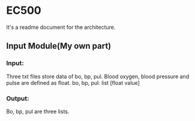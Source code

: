 # EC500
It's a readme document for the architecture.


## Input Module(My own part)

### Input:
Three txt files store data of bo, bp, pul.
Blood oxygen, blood pressure and pulse are defined as float.
bo, bp, pul: list [float value]
### Output:
Bo, bp, pul are three lists.

